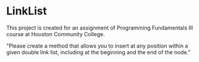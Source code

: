 # LinkList
This project is created for an assignment of Programming Fundamentals III course at Houston Community College. 

"Please create a method that allows you to insert at any position within a given double link list, including at the 
beginning and the end of the node."
